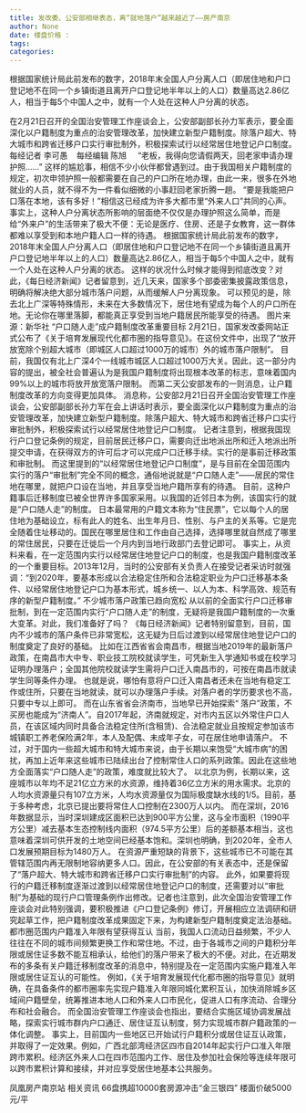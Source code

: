 ```yaml
---
title: 发改委、公安部相继表态，离“就地落户”越来越近了——房产南京
author: None
date: 楼盘价格 : 
tags: 
categories: 
---
```

根据国家统计局此前发布的数字，2018年末全国人户分离人口（即居住地和户口登记地不在同一个乡镇街道且离开户口登记地半年以上的人口）数量高达2.86亿人，相当于每5个中国人之中，就有一个人处在这种人户分离的状态。
<!-- more -->
在2月21日召开的全国治安管理工作座谈会上，公安部副部长孙力军表示，要全面深化以户籍制度为重点的治安管理改革，加快建立新型户籍制度。除落户超大、特大城市和跨省迁移户口实行审批制外，积极探索试行以经常居住地登记户口制度。
每经记者 李可愚    每经编辑 陈旭    
“老板，我得向您请假两天，回老家申请办理护照……”
这样的尴尬事，相信不少小伙伴都曾遇到过。由于我国相关户籍制度的规定，初次申领护照一般都需要在自己的户口所在地办理，由此一来，很多在外地就业的人员，就不得不为一件看似细微的小事赶回老家折腾一趟。
“要是我能把户口落在本地，该有多好！”相信这已经成为许多大都市里“外来人口”共同的心声。
事实上，这种人户分离状态所影响的层面绝不仅仅是办理护照这么简单，而是给“外来户”的生活带来了极大不便：无论是医疗、住房、还是子女教育，这一群体都难以享受到和本地户籍人口一样的待遇。
根据国家统计局此前发布的数字，2018年末全国人户分离人口（即居住地和户口登记地不在同一个乡镇街道且离开户口登记地半年以上的人口）数量高达2.86亿人，相当于每5个中国人之中，就有一个人处在这种人户分离的状态。
这样的状况什么时候才能得到彻底改变？对此，《每日经济新闻》记者留意到，近几天来，国家多个部委密集披露政策信息，明确将解决绝大部分城市落户问题，从而缓解人户分离现象。
可以预见的是，除去北上广深等特殊情形，未来在大多数情况下，居住地有望成为每个人的户口所在地。无论你在哪里落脚，都能真正享受到当地户籍居民所能享受的待遇。
图片来源：新华社
“户口随人走”成户籍制度改革重要目标
2月21日，国家发改委网站正式公布了《关于培育发展现代化都市圈的指导意见》。在这份文件中，出现了“放开放宽除个别超大城市（即城区人口超过1000万的城市）外的城市落户限制”。
目前，我国仅有北上广深4个一线城市城区人口超过1000万大关。因此，这一部分内容的提出，被全社会普遍认为是我国户籍制度将出现根本改革的标志，意味着国内99%以上的城市将放开放宽落户限制。
而第二天公安部发布的一则消息，让户籍制度改革的方向变得更加具体。
消息称，公安部2月21日召开全国治安管理工作座谈会，公安部副部长孙力军在会上讲话时表示，要全面深化以户籍制度为重点的治安管理改革，加快建立新型户籍制度。除落户超大、特大城市和跨省迁移户口实行审批制外，积极探索试行以经常居住地登记户口制度。
记者注意到，根据我国现行户口登记条例的规定，目前居民迁移户口，需要向迁出地派出所和迁入地派出所提交申请，在获得双方的许可后才可以完成户口迁移手续。实行的是事前迁移政策和审批制。
而这里提到的“以经常居住地登记户口制度”，是与目前在全国范围内实行的落户“审批制”完全不同的概念，通俗地说就是“户口随人走”——居民的常住地在哪里，就把户口设在当地，并且享受当地户籍所享有的待遇。
目前，这种户籍事后迁移制度已被全世界许多国家采用。以我国的近邻日本为例，该国实行的就是“户口随人走”的制度。
日本最常用的户籍文本称为“住民票”，它以每个人的居住地为基础设立，标有此人的姓名、出生年月日、性别、与户主的关系等。它是完全随着住址移动的。国民在哪里居住和工作由自己选择，选择哪里就自然成了哪里的常住居民，只要在迁徙后一个月内到当地行政部门去登记即可。
事实上，从资料来看，在一定范围内实行以经常居住地登记户口的制度，也是我国户籍制度改革的一个重要目标。2013年12月，当时的公安部有关负责人在接受记者采访时就强调：“到2020年，要基本形成以合法稳定住所和合法稳定职业为户口迁移基本条件、以经常居住地登记户口为基本形式，城乡统一、以人为本、科学高效、规范有序的新型户籍制度。”
不少城市落户政策已趋向宽松
从以前的全面实行户口迁移审批制，到在一定范围内实行“户口随人走”的制度，无疑将是我国户籍制度的一次重大变革。对此，我们准备好了吗？
《每日经济新闻》记者特别留意到，目前，国内不少城市的落户条件已非常宽松，这无疑为日后过渡到以经常居住地登记户口的制度奠定了良好的基础。
比如在江西省省会南昌市，根据当地2019年的最新落户政策，在南昌市大中专、职业技工院校就读学生，可凭新生入学通知书或在校学习证明办理落户；全国其他院校就读学生需将户口迁入南昌市的，可按在南昌市就读学生同等条件办理。
也就是说，哪怕有意将户口迁入南昌者还未在当地有稳定工作或住所，只要在当地就读，就可以办理落户手续。对落户者的学历要求也不高，只要中专以上即可。
而在山东省省会济南市，当地早已开始探索“
落户”政策，不买房也能成为“济南人”。自2017年起，济南就规定，对市内五区以外常住户口人员，在该区域内同时具备合法稳定住所(含租赁)、合法稳定就业且按规定参加该市城镇职工养老保险满2年，本人及配偶、未成年子女，可在居住地申请落户。
不过，对于国内一些超大城市和特大城市来说，由于长期以来饱受“大城市病”的困扰，再加上近年来这些城市已陆续出台了控制常住人口的系列政策。因此在这些地方全面落实“户口随人走”的政策，难度就比较大了。
以北京为例，长期以来，这座城市以年均不足21亿立方米的水资源，维持着36亿立方米的用水需求。北京的人均水资源量只有107立方米，人均水资源量仅为国际极度缺水线的1/5。目前，基于多种考虑，北京已提出要将常住人口控制在2300万人以内。
而在深圳，2016年数据显示，当时深圳建成区面积已达到900平方公里，这与全市面积（1990平方公里）减去基本生态控制线内面积（974.5平方公里）后的差额基本相当，这也意味着深圳可供开发的土地空间已经基本饱和。深圳也明确，到2020年，全市人口发展预期目标为1480万人。
在资源严重短缺的背景下，这些城市已不可能在其管辖范围内再无限制地容纳更多人口。因此，在公安部的有关表态中，还是保留了“落户超大、特大城市和跨省迁移户口实行审批制”的内容。
此外，如果要将现行的户籍迁移制度逐渐过渡到以经常居住地登记户口的制度，还需要对以“审批制”为基础的现行户口管理条例作出修改。记者也注意到，此次全国治安管理工作座谈会对此特别强调，要积极推进《户口登记条例》修订，开展相应立法调研和研究起草工作，把户籍制度改革成果固定下来，为构建新型户籍制度奠定法治基础。
都市圈范围内户籍准入年限有望获得互认
当前，我国人口流动日益频繁，不少人往往在不同的城市间频繁更换工作和常住地。不过，由于各城市之间的户籍积分年限或居住证多数不能互相承认，给他们的落户带来了极大的不便。对此，在近期发布的多条有关户籍迁移制度改革的消息中，特别提及在一定范围内实施户籍准入年限或居住证互认的可能性。
例如，《关于培育发展现代化都市圈的指导意见》就明确，在具备条件的都市圈率先实现户籍准入年限同城化累积互认，加快消除城乡区域间户籍壁垒，统筹推进本地人口和外来人口市民化，促进人口有序流动、合理分布和社会融合。
而全国治安管理工作座谈会也指出，要结合实施区域协调发展战略，探索实行城市群内户口通迁、居住证互认制度，努力实现城市群户籍政策的一体化调整。
事实上，目前国内一些地区已开始试行户籍积分或居住证互认政策，并取得了一定效果。例如，广西北部湾经济区四市自2014年起实行户口准入年限跨市累积。经济区外来人口在四市范围内工作、居住及参加社会保险等连续年限可以跨市累积计算和接续，并对应享受居住地基本公共服务。
                        
                        
                        
                        
                                        
                    
                    
                
                    
                    
                    
                
                    
                
凤凰房产南京站
相关资讯
66盘携超10000套房源冲击“金三银四”
楼面价破5000元/平
	                        
	                    
	                        
	                    
